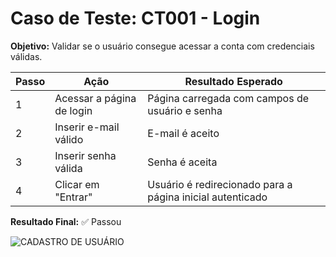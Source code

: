 # Caso de Teste: CT001 - Login

**Objetivo:** Validar se o usuário consegue acessar a conta com credenciais válidas.

| Passo | Ação | Resultado Esperado |
|-------|------|--------------------|
| 1 | Acessar a página de login | Página carregada com campos de usuário e senha |
| 2 | Inserir e-mail válido | E-mail é aceito |
| 3 | Inserir senha válida | Senha é aceita |
| 4 | Clicar em "Entrar" | Usuário é redirecionado para a página inicial autenticado |

**Resultado Final:** ✅ Passou  

![CADASTRO DE USUÁRIO](/3_Evidências/CT001.cadastro_realizado_com_sucesso.png)





